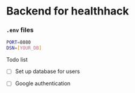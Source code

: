# Backend for healthhack 
### `.env` files
```bash
PORT=8080
DSN=[YOUR_DB]
```

Todo list
- [ ] Set up database for users
- [ ] Google authentication

